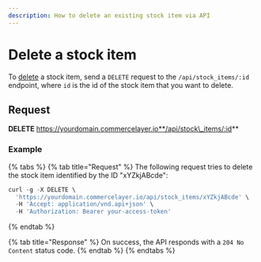 ```yaml
---
description: How to delete an existing stock item via API
---
```


# Delete a stock item

To [delete](https://docs.commercelayer.io/developers/deleting-resources) a stock item, send a `DELETE` request to the `/api/stock_items/:id` endpoint, where `id` is the id of the stock item that you want to delete.

## Request

**DELETE** https://yourdomain.commercelayer.io**/api/stock\_items/:id**

### Example

{% tabs %}
{% tab title="Request" %}
The following request tries to delete the stock item identified by the ID "xYZkjABcde":

```javascript
curl -g -X DELETE \
  'https://yourdomain.commercelayer.io/api/stock_items/xYZkjABcde' \
  -H 'Accept: application/vnd.api+json' \
  -H 'Authorization: Bearer your-access-token'
```
{% endtab %}

{% tab title="Response" %}
On success, the API responds with a `204 No Content` status code.
{% endtab %}
{% endtabs %}
